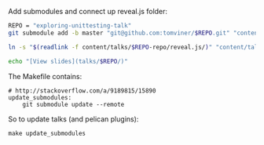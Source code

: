 Add submodules and connect up reveal.js folder:

```bash
REPO = "exploring-unittesting-talk"
git submodule add -b master "git@github.com:tomviner/$REPO.git" "content/talks/$REPO-repo"

ln -s "$(readlink -f content/talks/$REPO-repo/reveal.js/)" "content/talks/$REPO"

echo "[View slides](talks/$REPO/)"
```

The Makefile contains:

    # http://stackoverflow.com/a/9189815/15890
    update_submodules:
        git submodule update --remote

So to update talks (and pelican plugins):

    make update_submodules
